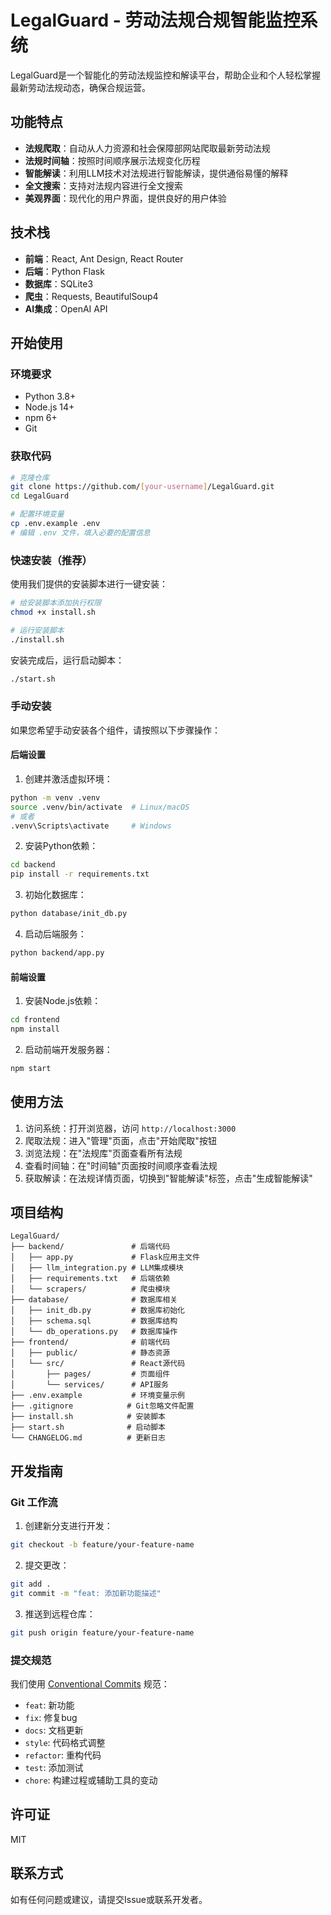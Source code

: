 # LegalGuard - 劳动法规合规智能监控系统

LegalGuard是一个智能化的劳动法规监控和解读平台，帮助企业和个人轻松掌握最新劳动法规动态，确保合规运营。

## 功能特点

- **法规爬取**：自动从人力资源和社会保障部网站爬取最新劳动法规
- **法规时间轴**：按照时间顺序展示法规变化历程
- **智能解读**：利用LLM技术对法规进行智能解读，提供通俗易懂的解释
- **全文搜索**：支持对法规内容进行全文搜索
- **美观界面**：现代化的用户界面，提供良好的用户体验

## 技术栈

- **前端**：React, Ant Design, React Router
- **后端**：Python Flask
- **数据库**：SQLite3
- **爬虫**：Requests, BeautifulSoup4
- **AI集成**：OpenAI API

## 开始使用

### 环境要求

- Python 3.8+
- Node.js 14+
- npm 6+
- Git

### 获取代码

```bash
# 克隆仓库
git clone https://github.com/[your-username]/LegalGuard.git
cd LegalGuard

# 配置环境变量
cp .env.example .env
# 编辑 .env 文件，填入必要的配置信息
```

### 快速安装（推荐）

使用我们提供的安装脚本进行一键安装：

```bash
# 给安装脚本添加执行权限
chmod +x install.sh

# 运行安装脚本
./install.sh
```

安装完成后，运行启动脚本：

```bash
./start.sh
```

### 手动安装

如果您希望手动安装各个组件，请按照以下步骤操作：

#### 后端设置

1. 创建并激活虚拟环境：

```bash
python -m venv .venv
source .venv/bin/activate  # Linux/macOS
# 或者
.venv\Scripts\activate     # Windows
```

2. 安装Python依赖：

```bash
cd backend
pip install -r requirements.txt
```

3. 初始化数据库：

```bash
python database/init_db.py
```

4. 启动后端服务：

```bash
python backend/app.py
```

#### 前端设置

1. 安装Node.js依赖：

```bash
cd frontend
npm install
```

2. 启动前端开发服务器：

```bash
npm start
```

## 使用方法

1. 访问系统：打开浏览器，访问 `http://localhost:3000`
2. 爬取法规：进入"管理"页面，点击"开始爬取"按钮
3. 浏览法规：在"法规库"页面查看所有法规
4. 查看时间轴：在"时间轴"页面按时间顺序查看法规
5. 获取解读：在法规详情页面，切换到"智能解读"标签，点击"生成智能解读"

## 项目结构

```
LegalGuard/
├── backend/               # 后端代码
│   ├── app.py             # Flask应用主文件
│   ├── llm_integration.py # LLM集成模块
│   ├── requirements.txt   # 后端依赖
│   └── scrapers/          # 爬虫模块
├── database/              # 数据库相关
│   ├── init_db.py         # 数据库初始化
│   ├── schema.sql         # 数据库结构
│   └── db_operations.py   # 数据库操作
├── frontend/              # 前端代码
│   ├── public/            # 静态资源
│   └── src/               # React源代码
│       ├── pages/         # 页面组件
│       └── services/      # API服务
├── .env.example           # 环境变量示例
├── .gitignore            # Git忽略文件配置
├── install.sh            # 安装脚本
├── start.sh              # 启动脚本
└── CHANGELOG.md          # 更新日志
```

## 开发指南

### Git 工作流

1. 创建新分支进行开发：
```bash
git checkout -b feature/your-feature-name
```

2. 提交更改：
```bash
git add .
git commit -m "feat: 添加新功能描述"
```

3. 推送到远程仓库：
```bash
git push origin feature/your-feature-name
```

### 提交规范

我们使用 [Conventional Commits](https://www.conventionalcommits.org/) 规范：

- `feat`: 新功能
- `fix`: 修复bug
- `docs`: 文档更新
- `style`: 代码格式调整
- `refactor`: 重构代码
- `test`: 添加测试
- `chore`: 构建过程或辅助工具的变动

## 许可证

MIT

## 联系方式

如有任何问题或建议，请提交Issue或联系开发者。 